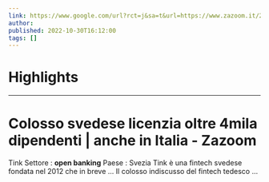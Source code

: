 ```yaml
---
link: https://www.google.com/url?rct=j&sa=t&url=https://www.zazoom.it/2022-10-30/colosso-svedese-licenzia-oltre-4mila-dipendenti-anche-in-italia/11834216/&ct=ga&cd=CAIyHzVmNjkxZDEzNTU2NWU1MTc6Y29tLmJyOnB0OkJSOkw&usg=AOvVaw1oEHww-EQyOjQWTxyEgVUs
author:  
published: 2022-10-30T16:12:00
tags: []
---
```

# Highlights


---
# Colosso svedese licenzia oltre 4mila dipendenti | anche in Italia - Zazoom
Tink Settore : **open banking** Paese : Svezia Tink è una fintech svedese fondata nel 2012 che in breve ... Il colosso indiscusso del fintech tedesco ...